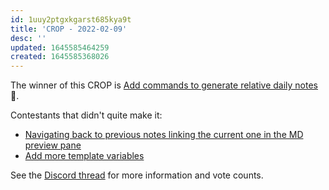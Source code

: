 ```yaml
---
id: 1uuy2ptgxkgarst685kya9t
title: 'CROP - 2022-02-09'
desc: ''
updated: 1645585464259
created: 1645585368026
---
```


The winner of this CROP is [Add commands to generate relative daily notes](https://github.com/dendronhq/dendron/issues/2242) 🎉.

Contestants that didn't quite make it:

- [Navigating back to previous notes linking the current one in the MD preview pane](https://github.com/dendronhq/dendron/issues/236)
- [Add more template variables](https://github.com/dendronhq/dendron/issues/2241)

See the [Discord thread](https://discord.com/channels/717965437182410783/739186036495876126/941024863743778866) for more information and vote counts.
